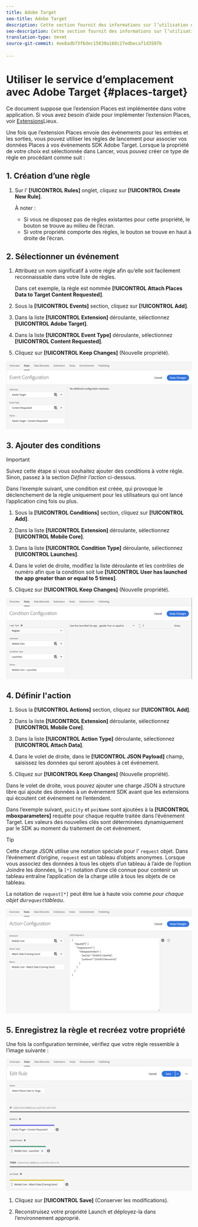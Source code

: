 ```yaml
---
title: Adobe Target
seo-title: Adobe Target
description: Cette section fournit des informations sur l’utilisation du service d’emplacement avec Adobe Target.
seo-description: Cette section fournit des informations sur l’utilisation du service d’emplacement avec Adobe Target.
translation-type: tm+mt
source-git-commit: 4ee8adb73f6dec15030a160c27edbeca71d3507b

---
```



# Utiliser le service d’emplacement avec Adobe Target {#places-target}

Ce document suppose que l’extension Places est implémentée dans votre application. Si vous avez besoin d’aide pour implémenter l’extension Places, voir [Extensions](/help/places-ext-aep-sdks/places-extension/places-extension.md)Lieux.

Une fois que l’extension Places envoie des événements pour les entrées et les sorties, vous pouvez utiliser les règles de lancement pour associer vos données Places à vos événements SDK Adobe Target. Lorsque la propriété de votre choix est sélectionnée dans Lancer, vous pouvez créer ce type de règle en procédant comme suit :

## 1. Création d’une règle

1. Sur l’ **[!UICONTROL Rules]** onglet, cliquez sur **[!UICONTROL Create New Rule]**.

   À noter :

   * Si vous ne disposez pas de règles existantes pour cette propriété, le bouton se trouve au milieu de l’écran.
   * Si votre propriété comporte des règles, le bouton se trouve en haut à droite de l’écran.

## 2. Sélectionner un événement

1. Attribuez un nom significatif à votre règle afin qu’elle soit facilement reconnaissable dans votre liste de règles.

   Dans cet exemple, la règle est nommée **[!UICONTROL Attach Places Data to Target Content Requested]**.

1. Sous la **[!UICONTROL Events]** section, cliquez sur **[!UICONTROL Add]**.

1. Dans la liste **[!UICONTROL Extension]** déroulante, sélectionnez **[!UICONTROL Adobe Target]**.

1. Dans la liste **[!UICONTROL Event Type]** déroulante, sélectionnez **[!UICONTROL Content Requested]**.

1. Cliquez sur **[!UICONTROL Keep Changes]** (Nouvelle propriété).

![ajouter un événement](/help/assets/ad-setEvent_target.png)

## 3. Ajouter des conditions

>[!IMPORTANT]
>
>Suivez cette étape si vous souhaitez ajouter des conditions à votre règle. Sinon, passez à la section *Définir l’action* ci-dessous.

Dans l’exemple suivant, une condition est créée, qui provoque le déclenchement de la règle uniquement pour les utilisateurs qui ont lancé l’application cinq fois ou plus.

1. Sous la **[!UICONTROL Conditions]** section, cliquez sur **[!UICONTROL Add]**.

1. Dans la liste **[!UICONTROL Extension]** déroulante, sélectionnez **[!UICONTROL Mobile Core]**.

1. Dans la liste **[!UICONTROL Condition Type]** déroulante, sélectionnez **[!UICONTROL Launches]**.

1. Dans le volet de droite, modifiez la liste déroulante et les contrôles de numéro afin que la condition soit lue **[!UICONTROL User has launched the app greater than or equal to 5 times]**.

1. Cliquez sur **[!UICONTROL Keep Changes]** (Nouvelle propriété).

![ajouter une condition](/help/assets/ad-setCondition_target.png)

## 4. Définir l'action

1. Sous la **[!UICONTROL Actions]** section, cliquez sur **[!UICONTROL Add]**.

1. Dans la liste **[!UICONTROL Extension]** déroulante, sélectionnez **[!UICONTROL Mobile Core]**.

1. Dans la liste **[!UICONTROL Action Type]** déroulante, sélectionnez **[!UICONTROL Attach Data]**.

1. Dans le volet de droite, dans le **[!UICONTROL JSON Payload]** champ, saisissez les données qui seront ajoutées à cet événement.

1. Cliquez sur **[!UICONTROL Keep Changes]** (Nouvelle propriété).

Dans le volet de droite, vous pouvez ajouter une charge JSON à structure libre qui ajoute des données à un événement SDK avant que les extensions qui écoutent cet événement ne l’entendent.

Dans l’exemple suivant, `poiCity` et `poiName` sont ajoutées à la **[!UICONTROL mboxparameters]** requête pour chaque requête traitée dans l’événement Target. Les valeurs des nouvelles clés sont déterminées dynamiquement par le SDK au moment du traitement de cet événement.

>[!TIP]
>
>Cette charge JSON utilise une notation spéciale pour l’ `request` objet. Dans l’événement d’origine, `request` est un tableau d’objets anonymes. Lorsque vous associez des données à tous les objets d’un tableau à l’aide de l’option Joindre les données, la `[*]` notation d’une clé connue pour contenir un tableau entraîne l’application de la charge utile à tous les objets de ce tableau.
>
>La notation de `request[*]` peut être lue à haute voix comme _pour chaque objet du`request`tableau_.

![définir l'action](/help/assets/ad-setAction-target.png)

## 5. Enregistrez la règle et recréez votre propriété

Une fois la configuration terminée, vérifiez que votre règle ressemble à l’image suivante :

![règle terminée](/help/assets/ad-ruleComplete-target.png)

1. Cliquez sur **[!UICONTROL Save]** (Conserver les modifications).

1. Reconstruisez votre propriété Launch et déployez-la dans l’environnement approprié.
